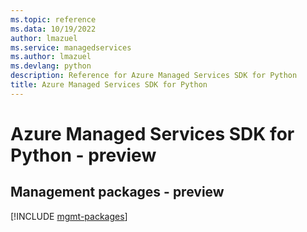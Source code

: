 ```yaml
---
ms.topic: reference
ms.data: 10/19/2022
author: lmazuel
ms.service: managedservices
ms.author: lmazuel
ms.devlang: python
description: Reference for Azure Managed Services SDK for Python
title: Azure Managed Services SDK for Python
---
```

# Azure Managed Services SDK for Python - preview

## Management packages - preview
[!INCLUDE [mgmt-packages](managed-services-mgmt-index.md)]

